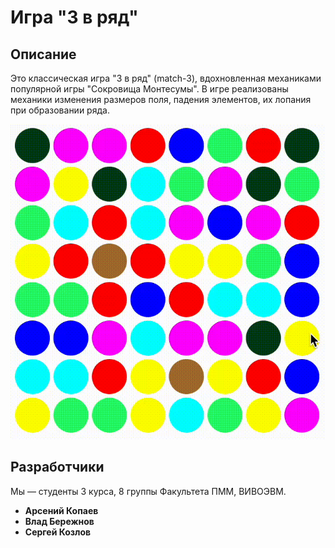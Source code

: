 # Игра "3 в ряд"

## Описание

Это классическая игра "3 в ряд" (match-3), вдохновленная механиками популярной игры "Сокровища Монтесумы". В игре реализованы механики изменения размеров поля, падения элементов, их лопания при образовании ряда.

![Demo](./vue/src/assets/demo.gif)

## Разработчики
Мы — студенты 3 курса, 8 группы Факультета ПММ, ВИВОЭВМ.

- **Арсений Копаев**  
- **Влад Бережнов**  
- **Сергей Козлов**
